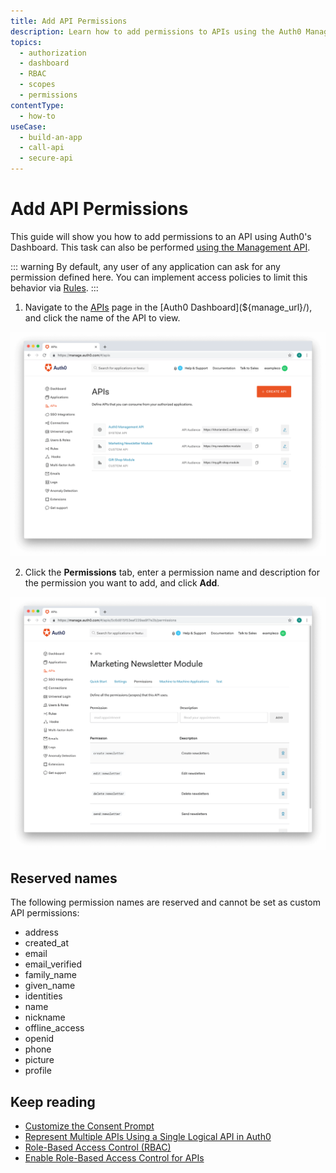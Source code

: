 ```yaml
---
title: Add API Permissions
description: Learn how to add permissions to APIs using the Auth0 Management Dashboard.
topics:
  - authorization
  - dashboard
  - RBAC
  - scopes
  - permissions
contentType:
  - how-to
useCase:
  - build-an-app
  - call-api
  - secure-api
---
```

# Add API Permissions

This guide will show you how to add permissions to an API using Auth0's Dashboard. This task can also be performed [using the Management API](/api/management/guides/apis/update-permissions-apis). 

::: warning
By default, any user of any application can ask for any permission defined here. You can implement access policies to limit this behavior via [Rules](/rules).
:::

1. Navigate to the [APIs](${manage_url}/#/apis) page in the [Auth0 Dashboard](${manage_url}/), and click the name of the API to view.

![View APIs](/media/articles/authorization/api-list.png)

2. Click the **Permissions** tab, enter a permission name and description for the permission you want to add, and click **Add**.

![Delete Permissions](/media/articles/authorization/api-def-permissions.png)

## Reserved names

The following permission names are reserved and cannot be set as custom API permissions:

* address
* created_at
* email
* email_verified
* family_name
* given_name
* identities
* name
* nickname
* offline_access
* openid
* phone
* picture
* profile

## Keep reading

- [Customize the Consent Prompt](/scopes/current/guides/customize-consent-prompt)
- [Represent Multiple APIs Using a Single Logical API in Auth0](/api-auth/tutorials/represent-multiple-apis)
- [Role-Based Access Control (RBAC)](/authorization/concepts/rbac)
- [Enable Role-Based Access Control for APIs](/dashboard/guides/apis/enable-rbac)
